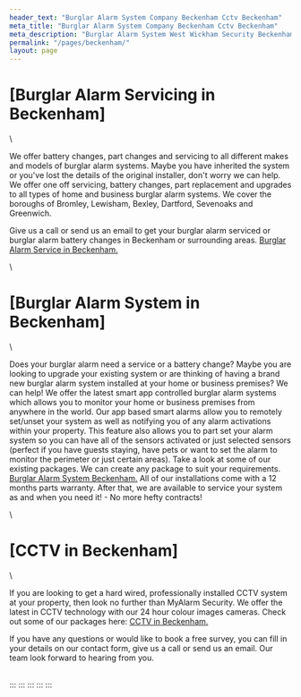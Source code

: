 ```yaml
---
header_text: "Burglar Alarm System Company Beckenham Cctv Beckenham"
meta_title: "Burglar Alarm System Company Beckenham Cctv Beckenham"
meta_description: "Burglar Alarm System West Wickham Security Beckenham Security. CCTV systems. Home Security, Burglar Alarm Service Battery Beckenham. Alarm Company Near Me"
permalink: "/pages/beckenham/"
layout: page
---
```


# [Burglar Alarm Servicing in Beckenham] 

\

We offer battery changes, part changes and servicing to all different makes and models of burglar alarm systems. Maybe you have inherited the system or you\'ve lost the details of the original installer, don\'t worry we can help. We offer one off servicing, battery changes, part replacement and upgrades to all types of home and business burglar alarm systems. We cover the boroughs of Bromley, Lewisham, Bexley, Dartford, Sevenoaks and Greenwich.

Give us a call or send us an email to get your burglar alarm serviced or burglar alarm battery changes in Beckenham or surrounding areas. [Burglar Alarm Service in Beckenham.](../categories/burglar-alarms.php.html)

\

# [Burglar Alarm System in Beckenham] 

\

Does your burglar alarm need a service or a battery change? Maybe you are looking to upgrade your existing system or are thinking of having a brand new burglar alarm system installed at your home or business premises? We can help! We offer the latest smart app controlled burglar alarm systems which allows you to monitor your home or business premises from anywhere in the world. Our app based smart alarms allow you to remotely set/unset your system as well as notifying you of any alarm activations within your property. This feature also allows you to part set your alarm system so you can have all of the sensors activated or just selected sensors (perfect if you have guests staying, have pets or want to set the alarm to monitor the perimeter or just certain areas). Take a look at some of our existing packages. We can create any package to suit your requirements. [Burglar Alarm System Beckenham.](../categories/burglar-alarms.php.html) All of our installations come with a 12 months parts warranty. After that, we are available to service your system as and when you need it! - No more hefty contracts!

\

# [CCTV in Beckenham] 

\

If you are looking to get a hard wired, professionally installed CCTV system at your property, then look no further than MyAlarm Security. We offer the latest in CCTV technology with our 24 hour colour images cameras. Check out some of our packages here: [CCTV in Beckenham.](../categories/cctv.php.html)

If you have any questions or would like to book a free survey, you can fill in your details on our contact form, give us a call or send us an email. Our team look forward to hearing from you.

\
:::
:::
:::
:::
:::